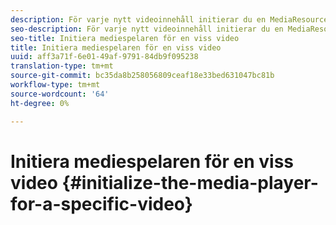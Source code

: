 ```yaml
---
description: För varje nytt videoinnehåll initierar du en MediaResource-instans med information om videoinnehållet och läser in medieresursen.
seo-description: För varje nytt videoinnehåll initierar du en MediaResource-instans med information om videoinnehållet och läser in medieresursen.
seo-title: Initiera mediespelaren för en viss video
title: Initiera mediespelaren för en viss video
uuid: aff3a71f-6e01-49af-9791-84db9f095238
translation-type: tm+mt
source-git-commit: bc35da8b258056809ceaf18e33bed631047bc81b
workflow-type: tm+mt
source-wordcount: '64'
ht-degree: 0%

---
```



# Initiera mediespelaren för en viss video {#initialize-the-media-player-for-a-specific-video}
